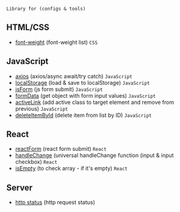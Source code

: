 ```shell
Library for (configs & tools)
```

## HTML/CSS
 - [font-weight](https://github.com/Inpulsgor/library/blob/master/font-weight/README.md) (font-weight list) `CSS`
## JavaScript
 - [axios](https://github.com/Inpulsgor/library/tree/master/axios) (axios/async await/try catch) `JavaScript`
 - [localStorage](https://github.com/Inpulsgor/library/tree/master/localStorage) (load & save to localStorage) `JavaScript`
 - [jsForm](https://github.com/Inpulsgor/library/tree/master/jsForm) (js form submit) `JavaScript`
 - [formData](https://github.com/Inpulsgor/library/tree/master/formData) (get object with form input values) `JavaScript`
 - [activeLink](https://github.com/Inpulsgor/library/tree/master/activeLink) (add active class to target element and remove from previous) `JavaScript`
 - [deleteItemById](https://github.com/Inpulsgor/library/tree/master/deleteItemById) (delete item from list by ID) `JavaScript`
## React
 - [reactForm](https://github.com/Inpulsgor/library/tree/master/reactForm) (react form submit) `React`
 - [handleChange](https://github.com/Inpulsgor/library/tree/master/handleChange) (universal handleChange function (input & input checkbox) `React`
 - [isEmpty](https://github.com/Inpulsgor/library/tree/master/isEmpty) (to check array - if it's empty) `React`
## Server
 - [http status](https://github.com/Inpulsgor/library/tree/master/http-status) (http request status)
